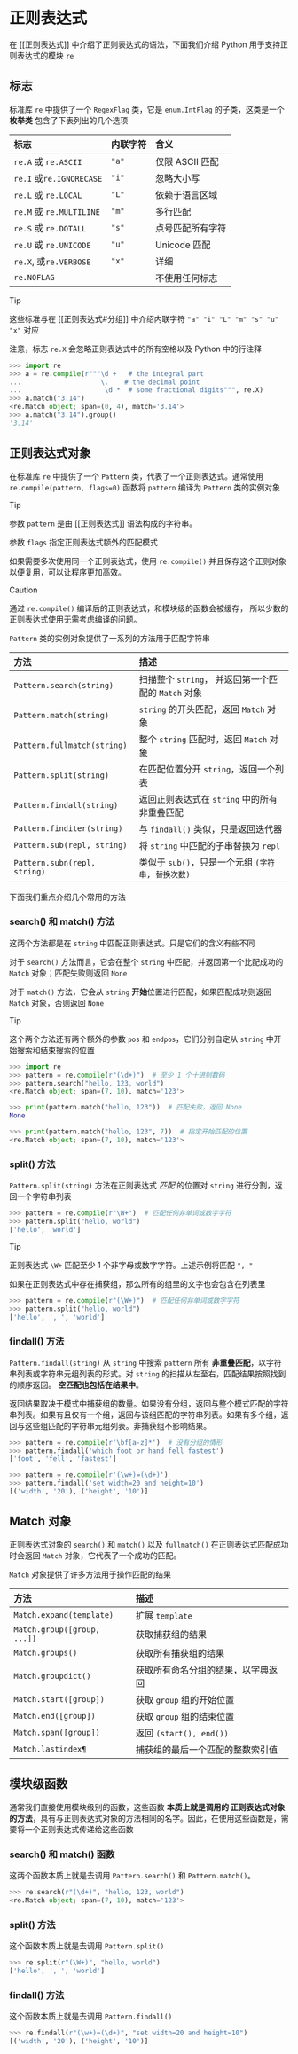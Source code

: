 # 正则表达式

在 [[正则表达式]] 中介绍了正则表达式的语法，下面我们介绍 Python 用于支持正则表达式的模块 `re`

## 标志

标准库 `re` 中提供了一个 `RegexFlag` 类，它是 `enum.IntFlag` 的子类，这类是一个 **枚举类** 包含了下表列出的几个选项

| 标志                      | 内联字符  | 含义          |
| :---------------------- | ----- | :---------- |
| `re.A` 或 `re.ASCII`     | `"a"` | 仅限 ASCII 匹配 |
| `re.I` 或`re.IGNORECASE` | `"i"` | 忽略大小写       |
| `re.L` 或 `re.LOCAL`     | `"L"` | 依赖于语言区域     |
| `re.M` 或 `re.MULTILINE` | `"m"` | 多行匹配        |
| `re.S` 或 `re.DOTALL`    | `"s"` | 点号匹配所有字符    |
| `re.U` 或 `re.UNICODE`   | `"u"` | Unicode 匹配  |
| `re.X`, 或`re.VERBOSE`   | `"x"` | 详细          |
| `re.NOFLAG`             |       | 不使用任何标志     |

> [!tip] 
> 
> 这些标准与在 [[正则表达式#分组]] 中介绍内联字符 `"a" "i" "L" "m" "s" "u" "x"` 对应
> 
> 注意，标志 `re.X` 会忽略正则表达式中的所有空格以及 Python 中的行注释
> 


```python
>>> import re
>>> a = re.compile(r"""\d +   # the integral part
...                    \.    # the decimal point
...                     \d *  # some fractional digits""", re.X)  
>>> a.match("3.14")
<re.Match object; span=(0, 4), match='3.14'>
>>> a.match("3.14").group()
'3.14'
```

## 正则表达式对象

在标准库 `re` 中提供了一个 `Pattern` 类，代表了一个正则表达式。通常使用 `re.compile(pattern, flags=0)` 函数将 `pattern` 编译为 `Pattern` 类的实例对象

> [!tip] 
> 
> 参数 `pattern` 是由 [[正则表达式]] 语法构成的字符串。
> 
> 参数 `flags` 指定正则表达式额外的匹配模式
> 

如果需要多次使用同一个正则表达式，使用 `re.compile()` 并且保存这个正则对象以便复用，可以让程序更加高效。

> [!caution] 
> 
> 通过 `re.compile()` 编译后的正则表达式，和模块级的函数会被缓存， 所以少数的正则表达式使用无需考虑编译的问题。
> 

`Pattern` 类的实例对象提供了一系列的方法用于匹配字符串

| 方法                           | 描述                                  |
| :--------------------------- | :---------------------------------- |
| `Pattern.search(string)`     | 扫描整个 `string`， 并返回第一个匹配的 `Match` 对象 |
| `Pattern.match(string)`      | `string` 的开头匹配，返回 `Match` 对象        |
| `Pattern.fullmatch(string)`  | 整个 `string` 匹配时，返回 `Match` 对象       |
| `Pattern.split(string)`      | 在匹配位置分开 `string`，返回一个列表             |
| `Pattern.findall(string)`    | 返回正则表达式在 `string` 中的所有非重叠匹配         |
| `Pattern.finditer(string)`   | 与 `findall()` 类似，只是返回迭代器            |
| `Pattern.sub(repl, string)`  | 将 `string` 中匹配的子串替换为 `repl`         |
| `Pattern.subn(repl, string)` | 类似于 `sub()`，只是一个元组 `(字符串, 替换次数)`    |

下面我们重点介绍几个常用的方法

### search() 和 match() 方法

这两个方法都是在 `string` 中匹配正则表达式。只是它们的含义有些不同

对于 `search()` 方法而言，它会在整个 `string` 中匹配，并返回第一个比配成功的 `Match` 对象；匹配失败则返回 `None`

对于 `match()` 方法，它会从 `string` **开始**位置进行匹配，如果匹配成功则返回 `Match` 对象，否则返回 `None`

> [!tip] 
> 
> 这个两个方法还有两个额外的参数 `pos` 和 `endpos`，它们分别自定从 `string` 中开始搜索和结束搜索的位置 
> 

```python
>>> import re
>>> pattern = re.compile(r"(\d+)")  # 至少 1 个十进制数码
>>> pattern.search("hello, 123, world")
<re.Match object; span=(7, 10), match='123'>

>>> print(pattern.match("hello, 123"))  # 匹配失败，返回 None
None

>>> print(pattern.match("hello, 123", 7))  # 指定开始匹配的位置
<re.Match object; span=(7, 10), match='123'>
```

### split() 方法

`Pattern.split(string)` 方法在正则表达式 _匹配_ 的位置对 `string` 进行分割，返回一个字符串列表

```python
>>> pattern = re.compile(r"\W+")  # 匹配任何非单词或数字字符
>>> pattern.split("hello, world") 
['hello', 'world']
```

> [!tip] 
> 
> 正则表达式 `\W+` 匹配至少 $1$ 个非字母或数字字符。上述示例将匹配 `", "`
> 
  
如果在正则表达式中存在捕获组，那么所有的组里的文字也会包含在列表里

```python
>>> pattern = re.compile(r"(\W+)")  # 匹配任何非单词或数字字符
>>> pattern.split("hello, world")
['hello', ', ', 'world']
```

### findall() 方法

`Pattern.findall(string)` 从 `string` 中搜索  `pattern` 所有 **非重叠匹配**，以字符串列表或字符串元组列表的形式。对 `string` 的扫描从左至右，匹配结果按照找到的顺序返回。 **空匹配也包括在结果中**。

返回结果取决于模式中捕获组的数量。如果没有分组，返回与整个模式匹配的字符串列表。如果有且仅有一个组，返回与该组匹配的字符串列表。如果有多个组，返回与这些组匹配的字符串元组列表。非捕获组不影响结果。

```python
>>> pattern = re.compile(r'\bf[a-z]*')  # 没有分组的情形
>>> pattern.findall('which foot or hand fell fastest')
['foot', 'fell', 'fastest']

>>> pattern = re.compile(r'(\w+)=(\d+)')
>>> pattern.findall('set width=20 and height=10')
[('width', '20'), ('height', '10')]
```

## Match 对象

正则表达式对象的 `search()` 和 `match()` 以及  `fullmatch()` 在正则表达式匹配成功时会返回 `Match` 对象，它代表了一个成功的匹配。

`Match` 对象提供了许多方法用于操作匹配的结果

| 方法                          | 描述                    |
| :-------------------------- | :-------------------- |
| `Match.expand(template)`    | 扩展 `template`         |
| `Match.group([group, ...])` | 获取捕获组的结果              |
| `Match.groups()`            | 获取所有捕获组的结果            |
| `Match.groupdict()`         | 获取所有命名分组的结果，以字典返回     |
| `Match.start([group])`      | 获取 `group` 组的开始位置     |
| `Match.end([group])`        | 获取 `group` 组的结束位置     |
| `Match.span([group])`       | 返回 `(start(), end())` |
| `Match.lastindex¶`          | 捕获组的最后一个匹配的整数索引值      |

## 模块级函数

通常我们直接使用模块级别的函数，这些函数 **本质上就是调用的 正则表达式对象的方法**，具有与正则表达式对象的方法相同的名字。因此，在使用这些函数是，需要将一个正则表达式传递给这些函数

### search() 和 match() 函数

这两个函数本质上就是去调用 `Pattern.search()` 和 `Pattern.match()`。

```python
>>> re.search(r"(\d+)", "hello, 123, world")
<re.Match object; span=(7, 10), match='123'>
```

### split() 方法

这个函数本质上就是去调用 `Pattern.split()` 

```python
>>> re.split(r"(\W+)", "hello, world")
['hello', ', ', 'world']
```

### findall() 方法

这个函数本质上就是去调用 `Pattern.findall()`

```python
>>> re.findall(r"(\w+)=(\d+)", "set width=20 and height=10")
[('width', '20'), ('height', '10')]
```
